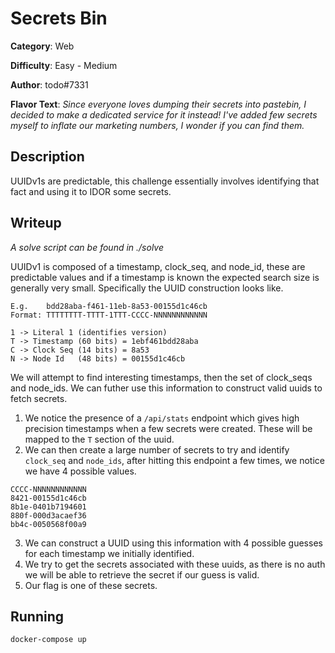 # Secrets Bin

**Category**: Web

**Difficulty**: Easy - Medium

**Author**: todo#7331

**Flavor Text**: _Since everyone loves dumping their secrets into pastebin, I decided to make a dedicated service for it instead! I've added few secrets myself to inflate our marketing numbers, I wonder if you can find them._

## Description

UUIDv1s are predictable, this challenge essentially involves identifying that fact and using it to IDOR some secrets.

## Writeup

_A solve script can be found in ./solve_

UUIDv1 is composed of a timestamp, clock_seq, and node_id, these are predictable values and if a timestamp is known the expected search size is generally very small.
Specifically the UUID construction looks like.
```
E.g.    bdd28aba-f461-11eb-8a53-00155d1c46cb
Format: TTTTTTTT-TTTT-1TTT-CCCC-NNNNNNNNNNNN

1 -> Literal 1 (identifies version)
T -> Timestamp (60 bits) = 1ebf461bdd28aba
C -> Clock Seq (14 bits) = 8a53
N -> Node Id   (48 bits) = 00155d1c46cb
```
We will attempt to find interesting timestamps, then the set of clock_seqs and node_ids. We can futher use this information to construct valid uuids to fetch secrets.

1. We notice the presence of a `/api/stats` endpoint which gives high precision timestamps when a few secrets were created. These will be mapped to the `T` section of the uuid.
2. We can then create a large number of secrets to try and identify `clock_seq` and `node_ids`, after hitting this endpoint a few times, we notice we have 4 possible values.
```
CCCC-NNNNNNNNNNNN
8421-00155d1c46cb
8b1e-0401b7194601
880f-000d3acaef36
bb4c-0050568f00a9
```
3. We can construct a UUID using this information with 4 possible guesses for each timestamp we initially identified.
4. We try to get the secrets associated with these uuids, as there is no auth we will be able to retrieve the secret if our guess is valid.
5. Our flag is one of these secrets.


## Running
`docker-compose up`
